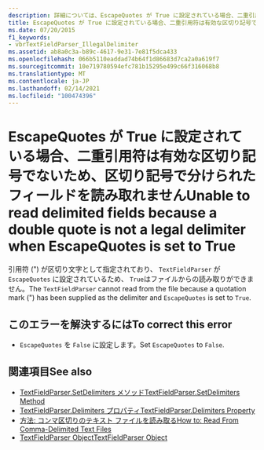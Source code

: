 ```yaml
---
description: 詳細については、EscapeQuotes が True に設定されている場合、二重引用符が有効な区切り記号ではないため、区切られたフィールドを読み取ることができません。
title: EscapeQuotes が True に設定されている場合、二重引用符は有効な区切り記号でないため、区切り記号で分けられたフィールドを読み取れません
ms.date: 07/20/2015
f1_keywords:
- vbrTextFieldParser_IllegalDelimiter
ms.assetid: ab8a0c3a-b89c-4617-9e31-7e81f5dca433
ms.openlocfilehash: 066b5110eaddad74b64f1d86683d7ca2a0a619f7
ms.sourcegitcommit: 10e719780594efc781b15295e499c66f316068b8
ms.translationtype: MT
ms.contentlocale: ja-JP
ms.lasthandoff: 02/14/2021
ms.locfileid: "100474396"
---
```

# <a name="unable-to-read-delimited-fields-because-a-double-quote-is-not-a-legal-delimiter-when-escapequotes-is-set-to-true"></a><span data-ttu-id="3b878-103">EscapeQuotes が True に設定されている場合、二重引用符は有効な区切り記号でないため、区切り記号で分けられたフィールドを読み取れません</span><span class="sxs-lookup"><span data-stu-id="3b878-103">Unable to read delimited fields because a double quote is not a legal delimiter when EscapeQuotes is set to True</span></span>

<span data-ttu-id="3b878-104">引用符 (") が区切り文字として指定されており、 `TextFieldParser` が `EscapeQuotes` に設定されているため、 `True`はファイルからの読み取りができません。</span><span class="sxs-lookup"><span data-stu-id="3b878-104">The `TextFieldParser` cannot read from the file because a quotation mark (") has been supplied as the delimiter and `EscapeQuotes` is set to `True`.</span></span>  
  
## <a name="to-correct-this-error"></a><span data-ttu-id="3b878-105">このエラーを解決するには</span><span class="sxs-lookup"><span data-stu-id="3b878-105">To correct this error</span></span>  
  
- <span data-ttu-id="3b878-106">`EscapeQuotes` を `False` に設定します。</span><span class="sxs-lookup"><span data-stu-id="3b878-106">Set `EscapeQuotes` to `False`.</span></span>  
  
## <a name="see-also"></a><span data-ttu-id="3b878-107">関連項目</span><span class="sxs-lookup"><span data-stu-id="3b878-107">See also</span></span>

- [<span data-ttu-id="3b878-108">TextFieldParser.SetDelimiters メソッド</span><span class="sxs-lookup"><span data-stu-id="3b878-108">TextFieldParser.SetDelimiters Method</span></span>](xref:Microsoft.VisualBasic.FileIO.TextFieldParser.SetDelimiters%2A)
- [<span data-ttu-id="3b878-109">TextFieldParser.Delimiters プロパティ</span><span class="sxs-lookup"><span data-stu-id="3b878-109">TextFieldParser.Delimiters Property</span></span>](xref:Microsoft.VisualBasic.FileIO.TextFieldParser.Delimiters%2A)
- [<span data-ttu-id="3b878-110">方法: コンマ区切りのテキスト ファイルを読み取る</span><span class="sxs-lookup"><span data-stu-id="3b878-110">How to: Read From Comma-Delimited Text Files</span></span>](../developing-apps/programming/drives-directories-files/how-to-read-from-comma-delimited-text-files.md)
- [<span data-ttu-id="3b878-111">TextFieldParser Object</span><span class="sxs-lookup"><span data-stu-id="3b878-111">TextFieldParser Object</span></span>](../language-reference/objects/textfieldparser-object.md)
